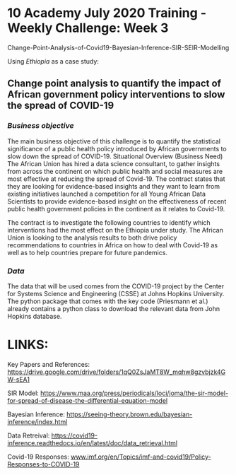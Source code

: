# 10 Academy July 2020 Training - Weekly Challenge: Week 3 

  Change-Point-Analysis-of-Covid19-Bayesian-Inference-SIR-SEIR-Modelling
 
Using  *Ethiopia* as a case study:
  
## Change point analysis to quantify the impact of African government policy interventions to slow the spread of COVID-19

### *Business objective*  

The main business objective of this challenge is to quantify the statistical significance of a public health policy introduced by African governments to slow down the spread of COVID-19. 
Situational Overview (Business Need)
The African Union has hired a data science consultant, to gather insights from across the continent on which public health and social measures are most effective at reducing the spread of Covid-19.  The contract states that they are looking for evidence-based insights and they want to learn from existing initiatives launched a competition for all Young African Data Scientists to provide evidence-based insight on the effectiveness of recent public health government policies in the continent as it relates to Covid-19. 

The contract is to investigate the following countries to identify which interventions had the most effect on the Ethiopia under study.  The African Union is looking to the analysis results to both drive policy recommendations to countries in Africa on how to deal with Covid-19 as well as to help countries prepare for future pandemics.

### *Data*

The data that will be used comes from the COVID-19 project by the Center for Systems Science and Engineering (CSSE) at Johns Hopkins University.  The python package that comes with the key code (Priesmann et al.) already contains a python class to download the relevant data from John Hopkins database. 

# LINKS:

Key Papers and References:
https://drive.google.com/drive/folders/1qQ0ZsJaMT8W_mqhw8gzvbjzk4GW-sEA1

SIR Model:
https://www.maa.org/press/periodicals/loci/joma/the-sir-model-for-spread-of-disease-the-differential-equation-model

Bayesian Inference:
https://seeing-theory.brown.edu/bayesian-inference/index.html

Data Retreival:
https://covid19-inference.readthedocs.io/en/latest/doc/data_retrieval.html

Covid-19 Responses:
www.imf.org/en/Topics/imf-and-covid19/Policy-Responses-to-COVID-19
